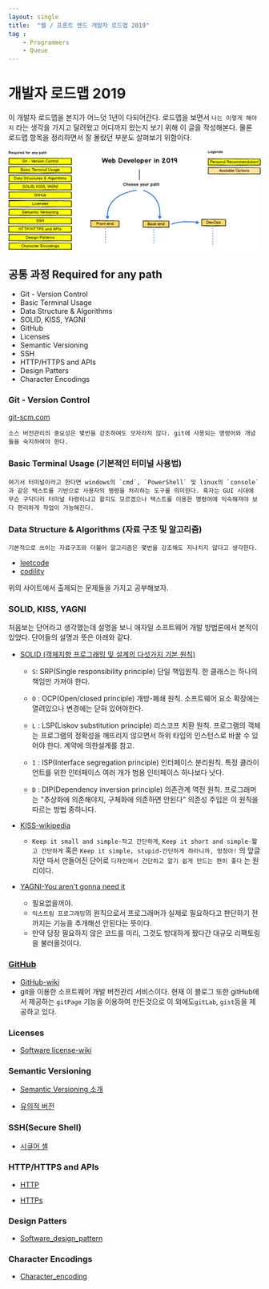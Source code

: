 ```yaml
---
layout: single
title:  "웹 / 프론트 엔드 개발자 로드맵 2019"
tag : 
    - Programmers
    - Queue
---
```


# 개발자 로드맵 2019

이 개발자 로드맵을 본지가 어느덧 1년이 다되어간다. 로드맵을 보면서 `나는 이렇게 해야지` 라는 생각을 가지고 달려왔고 어디까지 왔는지 보기 위해 이 글을 작성해본다. 물론 로드맵 항목을 정리하면서 잘 몰랐던 부분도 살펴보기 위함이다.

![intro](https://github.com/momoci99/momoci99.github.io/blob/master/assets/img/dev_roadmap/intro.png?raw=true)


## 공통 과정 Required for any path

- Git - Version Control
- Basic Terminal Usage
- Data Structure & Algorithms
- SOLID, KISS, YAGNI
- GitHub
- Licenses
- Semantic Versioning
- SSH
- HTTP/HTTPS and APIs
- Design Patters
- Character Encodings


### Git - Version Control

[git-scm.com](https://git-scm.com/)

    소스 버전관리의 중요성은 몇번을 강조하여도 모자라지 않다. git에 사용되는 명령어와 개념들을 숙지하여야 한다.

### Basic Terminal Usage (기본적인 터미널 사용법)

    여기서 터미널이라고 한다면 windows의 `cmd`, `PowerShell` 및 linux의 `console`과 같은 텍스트를 기반으로 사용자의 명령을 처리하는 도구를 의미한다. 혹자는 GUI 시대에 무슨 구닥다리 터미널 타령이냐고 할지도 모르겠으나 텍스트를 이용한 명령어에 익숙해져야 보다 편리하게 작업이 가능해진다.


### Data Structure & Algorithms (자료 구조 및 알고리즘)

    기본적으로 쓰이는 자료구조와 더불어 알고리즘은 몇번을 강조해도 지나치지 않다고 생각한다. 

- [leetcode](https://leetcode.com/)
- [codility](https://app.codility.com/programmers/)

위의 사이트에서 출제되는 문제들을 가지고 공부해보자.

### SOLID, KISS, YAGNI

처음보는 단어라고 생각했는데 설명을 보니 애자일 소프트웨어 개발 방법론에서 본적이 있었다. 단어들의 설명과 뜻은 아래와 같다.


- [SOLID (객체지향 프로그래밍 및 설계의 다섯가지 기본 원칙)](https://ko.wikipedia.org/wiki/SOLID_(%EA%B0%9D%EC%B2%B4_%EC%A7%80%ED%96%A5_%EC%84%A4%EA%B3%84))
    - `S`: SRP(Single responsibility principle) 단일 책임원칙. 한 클래스는 하나의 책임만 가져야 한다.

    - `O` : OCP(Open/closed principle) 개방-폐쇄 원칙. 소프트웨어 요소 확장에는 열려있으나 변경에는 닫혀 있어야한다.

    - `L` : LSP(Liskov substitution principle) 리스코프 치환 원칙. 프로그램의 객체는 프로그램의 정확성을 깨뜨리지 않으면서 하위 타입의 인스턴스로 바꿀 수 있어야 한다. 계약에 의한설계를 참고.

    - `I` : ISP(Interface segregation principle) 인터페이스 분리원칙. 특정 클라이언트를 위한 인터페이스 여러 개가 범용 인터페이스 하나보다 낫다.

    - `D` : DIP(Dependency inversion principle) 의존관계 역전 원칙. 프로그래머는 "추상화에 의존해야지, 구체화에 의존하면 안된다" 의존성 주입은 이 원칙을 따르는 방법 중하나다.

- [KISS-wikipedia](https://ko.wikipedia.org/wiki/KISS_%EC%9B%90%EC%B9%99)
    - `Keep it small and simple-작고 간단하게`, `Keep it short and simple-짧고 간단하게` 혹은 `Keep it simple, stupid-간단하게 하라니까, 멍청아!` 의 앞글자만 따서 만들어진 단어로 `디자인에서 간단하고 알기 쉽게 만드는 편이 좋다` 는 원리이다.


- [YAGNI-You aren't gonna need it](https://en.wikipedia.org/wiki/You_aren%27t_gonna_need_it)
    - 필요없을꺼야.
    - `익스트림 프로그래밍`의 원칙으로서 프로그래머가 실제로 필요하다고 판단하기 전까지는 기능을 추개해선 안된다는 뜻이다.
    - 만약 당장 필요하지 않은 코드를 미리, 그것도 방대하게 짰다간 대규모 리팩토링을 불러올것이다.

### [GitHub](https://github.com/)

- [GitHub-wiki](https://en.wikipedia.org/wiki/GitHub)
- git을 이용한 소프트웨어 개발 버전관리 서비스이다. 현재 이 블로그 또한 gitHub에서 제공하는 `gitPage` 기능을 이용하여 만든것으로 이 외에도`gitLab`, `gist`등을 제공하고 있다.


### Licenses

- [Software license-wiki](https://en.wikipedia.org/wiki/Software_license)

### Semantic Versioning
- [Semantic Versioning 소개](https://spoqa.github.io/2012/12/18/semantic-versioning.html)

- [유의적 버전](https://semver.org/lang/ko/)

### SSH(Secure Shell)

- [시큐어 셸](https://ko.wikipedia.org/wiki/%EC%8B%9C%ED%81%90%EC%96%B4_%EC%85%B8)

### HTTP/HTTPS and APIs

- [HTTP](https://ko.wikipedia.org/wiki/HTTP)

- [HTTPs](https://ko.wikipedia.org/wiki/HTTPS)

### Design Patters
- [Software_design_pattern](https://en.wikipedia.org/wiki/Software_design_pattern)
### Character Encodings
- [Character_encoding](https://en.wikipedia.org/wiki/Character_encoding)